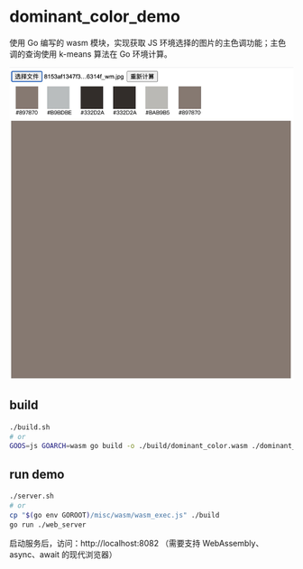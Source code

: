 # dominant_color_demo

使用 Go 编写的 wasm 模块，实现获取 JS 环境选择的图片的主色调功能；主色调的查询使用 k-means 算法在 Go 环境计算。

![img_01.jpg](assets/img_01.jpg)

## build

```bash
./build.sh
# or
GOOS=js GOARCH=wasm go build -o ./build/dominant_color.wasm ./dominant_color
```

## run demo

```bash
./server.sh
# or
cp "$(go env GOROOT)/misc/wasm/wasm_exec.js" ./build
go run ./web_server
```

启动服务后，访问：http://localhost:8082 （需要支持 WebAssembly、async、await 的现代浏览器）
